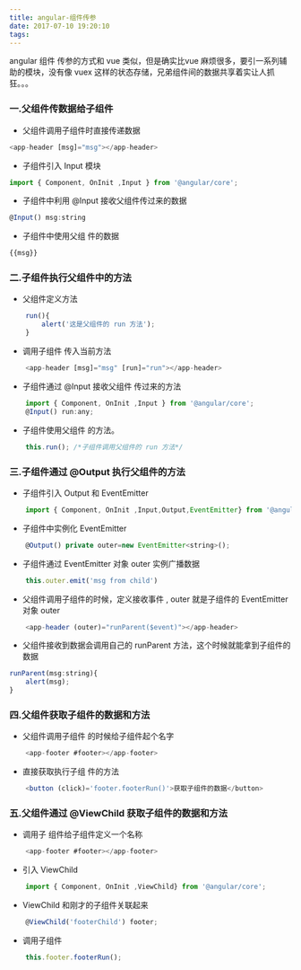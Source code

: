 ```yaml
---
title: angular-组件传参
date: 2017-07-10 19:20:10
tags:
---
```

angular 组件 传参的方式和 vue 类似，但是确实比vue 麻烦很多，要引一系列辅助的模块，没有像 vuex 这样的状态存储，兄弟组件间的数据共享着实让人抓狂。。。

### 一.父组件传数据给子组件
* 父组件调用子组件时直接传递数据
``` javascript
<app-header [msg]="msg"></app-header>
```
* 子组件引入 Input 模块
``` javascript
import { Component, OnInit ,Input } from '@angular/core';
```
* 子组件中利用 @Input 接收父组件传过来的数据
``` javascript
@Input() msg:string
```
* 子组件中使用父组 件的数据
``` javascript
{{msg}}
```
### 二.子组件执行父组件中的方法
* 父组件定义方法
``` javascript
    run(){
        alert('这是父组件的 run 方法');
    }
```
* 调用子组件 传入当前方法
``` javascript
    <app-header [msg]="msg" [run]="run"></app-header>
```
* 子组件通过 @Input 接收父组件 传过来的方法
``` javascript
    import { Component, OnInit ,Input } from '@angular/core';
    @Input() run:any;
```
* 子组件使用父组件 的方法。
``` javascript
    this.run(); /*子组件调用父组件的 run 方法*/
```
### 三.子组件通过 @Output 执行父组件的方法
* 子组件引入 Output 和 EventEmitter
``` javascript
    import { Component, OnInit ,Input,Output,EventEmitter} from '@angular/core';
```
* 子组件中实例化 EventEmitter
``` javascript
    @Output() private outer=new EventEmitter<string>();
```
* 子组件通过 EventEmitter 对象 outer 实例广播数据
``` javascript
    this.outer.emit('msg from child')
```
* 父组件调用子组件的时候，定义接收事件 , outer 就是子组件的 EventEmitter 对象 outer
``` javascript
    <app-header (outer)="runParent($event)"></app-header>
```
* 父组件接收到数据会调用自己的 runParent 方法，这个时候就能拿到子组件的数据
``` javascript
runParent(msg:string){
    alert(msg); 
}
```
### 四.父组件获取子组件的数据和方法
* 父组件调用子组件 的时候给子组件起个名字
``` javascript
    <app-footer #footer></app-footer>
```
* 直接获取执行子组 件的方法
``` javascript
    <button (click)='footer.footerRun()'>获取子组件的数据</button>
```
### 五.父组件通过 @ViewChild 获取子组件的数据和方法
* 调用子 组件给子组件定义一个名称
``` javascript
    <app-footer #footer></app-footer>
```
* 引入 ViewChild
``` javascript
    import { Component, OnInit ,ViewChild} from '@angular/core';
```
* ViewChild 和刚才的子组件关联起来
``` javascript
    @ViewChild('footerChild') footer;
``` 
* 调用子组件
``` javascript
    this.footer.footerRun();
``` 